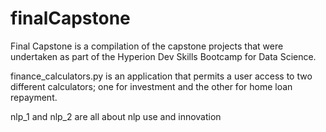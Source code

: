 # finalCapstone
Final Capstone is a compilation of the capstone projects that were undertaken as part of the Hyperion Dev Skills Bootcamp for Data Science.

finance_calculators.py is an application that permits a user access to two different calculators; one for investment and the other for home loan repayment.

nlp_1 and nlp_2 are all about nlp use and innovation
